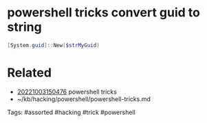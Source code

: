# powershell tricks convert guid to string
```powershell
[System.guid]::New($strMyGuid)
```

# Related
- [20221003150476](/zet/20221003150476/README.md) powershell tricks
- ~/kb/hacking/powershell/powershell-tricks.md

Tags:
    #assorted #hacking #trick #powershell
